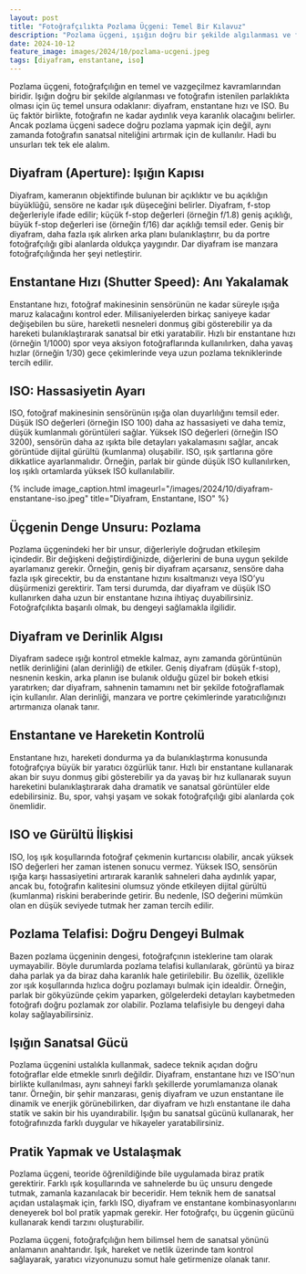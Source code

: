 ```yaml
---
layout: post
title: "Fotoğrafçılıkta Pozlama Üçgeni: Temel Bir Kılavuz"
description: "Pozlama üçgeni, ışığın doğru bir şekilde algılanması ve fotoğrafın istenilen parlaklıkta olması için üç temel unsura odaklanır: diyafram, enstantane hızı ve ISO."
date: 2024-10-12
feature_image: images/2024/10/pozlama-ucgeni.jpeg
tags: [diyafram, enstantane, iso]
---
```


Pozlama üçgeni, fotoğrafçılığın en temel ve vazgeçilmez kavramlarından biridir. Işığın doğru bir şekilde algılanması ve fotoğrafın istenilen parlaklıkta olması için üç temel unsura odaklanır: diyafram, enstantane hızı ve ISO. Bu üç faktör birlikte, fotoğrafın ne kadar aydınlık veya karanlık olacağını belirler. Ancak pozlama üçgeni sadece doğru pozlama yapmak için değil, aynı zamanda fotoğrafın sanatsal niteliğini artırmak için de kullanılır. Hadi bu unsurları tek tek ele alalım.

<!--more-->

## Diyafram (Aperture): Işığın Kapısı

Diyafram, kameranın objektifinde bulunan bir açıklıktır ve bu açıklığın büyüklüğü, sensöre ne kadar ışık düşeceğini belirler. Diyafram, f-stop değerleriyle ifade edilir; küçük f-stop değerleri (örneğin f/1.8) geniş açıklığı, büyük f-stop değerleri ise (örneğin f/16) dar açıklığı temsil eder. Geniş bir diyafram, daha fazla ışık alırken arka planı bulanıklaştırır, bu da portre fotoğrafçılığı gibi alanlarda oldukça yaygındır. Dar diyafram ise manzara fotoğrafçılığında her şeyi netleştirir.

## Enstantane Hızı (Shutter Speed): Anı Yakalamak

Enstantane hızı, fotoğraf makinesinin sensörünün ne kadar süreyle ışığa maruz kalacağını kontrol eder. Milisaniyelerden birkaç saniyeye kadar değişebilen bu süre, hareketli nesneleri donmuş gibi gösterebilir ya da hareketi bulanıklaştırarak sanatsal bir etki yaratabilir. Hızlı bir enstantane hızı (örneğin 1/1000) spor veya aksiyon fotoğraflarında kullanılırken, daha yavaş hızlar (örneğin 1/30) gece çekimlerinde veya uzun pozlama tekniklerinde tercih edilir.

## ISO: Hassasiyetin Ayarı

ISO, fotoğraf makinesinin sensörünün ışığa olan duyarlılığını temsil eder. Düşük ISO değerleri (örneğin ISO 100) daha az hassasiyeti ve daha temiz, düşük kumlanmalı görüntüleri sağlar. Yüksek ISO değerleri (örneğin ISO 3200), sensörün daha az ışıkta bile detayları yakalamasını sağlar, ancak görüntüde dijital gürültü (kumlanma) oluşabilir. ISO, ışık şartlarına göre dikkatlice ayarlanmalıdır. Örneğin, parlak bir günde düşük ISO kullanılırken, loş ışıklı ortamlarda yüksek ISO kullanılabilir.

{% include image_caption.html imageurl="/images/2024/10/diyafram-enstantane-iso.jpeg" title="Diyafram, Enstantane, ISO" %}

## Üçgenin Denge Unsuru: Pozlama

Pozlama üçgenindeki her bir unsur, diğerleriyle doğrudan etkileşim içindedir. Bir değişkeni değiştirdiğinizde, diğerlerini de buna uygun şekilde ayarlamanız gerekir. Örneğin, geniş bir diyafram açarsanız, sensöre daha fazla ışık girecektir, bu da enstantane hızını kısaltmanızı veya ISO’yu düşürmenizi gerektirir. Tam tersi durumda, dar diyafram ve düşük ISO kullanırken daha uzun bir enstantane hızına ihtiyaç duyabilirsiniz. Fotoğrafçılıkta başarılı olmak, bu dengeyi sağlamakla ilgilidir.

## Diyafram ve Derinlik Algısı

Diyafram sadece ışığı kontrol etmekle kalmaz, aynı zamanda görüntünün netlik derinliğini (alan derinliği) de etkiler. Geniş diyafram (düşük f-stop), nesnenin keskin, arka planın ise bulanık olduğu güzel bir bokeh etkisi yaratırken; dar diyafram, sahnenin tamamını net bir şekilde fotoğraflamak için kullanılır. Alan derinliği, manzara ve portre çekimlerinde yaratıcılığınızı artırmanıza olanak tanır.

## Enstantane ve Hareketin Kontrolü

Enstantane hızı, hareketi dondurma ya da bulanıklaştırma konusunda fotoğrafçıya büyük bir yaratıcı özgürlük tanır. Hızlı bir enstantane kullanarak akan bir suyu donmuş gibi gösterebilir ya da yavaş bir hız kullanarak suyun hareketini bulanıklaştırarak daha dramatik ve sanatsal görüntüler elde edebilirsiniz. Bu, spor, vahşi yaşam ve sokak fotoğrafçılığı gibi alanlarda çok önemlidir.

## ISO ve Gürültü İlişkisi

ISO, loş ışık koşullarında fotoğraf çekmenin kurtarıcısı olabilir, ancak yüksek ISO değerleri her zaman istenen sonucu vermez. Yüksek ISO, sensörün ışığa karşı hassasiyetini artırarak karanlık sahneleri daha aydınlık yapar, ancak bu, fotoğrafın kalitesini olumsuz yönde etkileyen dijital gürültü (kumlanma) riskini beraberinde getirir. Bu nedenle, ISO değerini mümkün olan en düşük seviyede tutmak her zaman tercih edilir.

## Pozlama Telafisi: Doğru Dengeyi Bulmak

Bazen pozlama üçgeninin dengesi, fotoğrafçının isteklerine tam olarak uymayabilir. Böyle durumlarda pozlama telafisi kullanılarak, görüntü ya biraz daha parlak ya da biraz daha karanlık hale getirilebilir. Bu özellik, özellikle zor ışık koşullarında hızlıca doğru pozlamayı bulmak için idealdir. Örneğin, parlak bir gökyüzünde çekim yaparken, gölgelerdeki detayları kaybetmeden fotoğrafı doğru pozlamak zor olabilir. Pozlama telafisiyle bu dengeyi daha kolay sağlayabilirsiniz.

## Işığın Sanatsal Gücü

Pozlama üçgenini ustalıkla kullanmak, sadece teknik açıdan doğru fotoğraflar elde etmekle sınırlı değildir. Diyafram, enstantane hızı ve ISO'nun birlikte kullanılması, aynı sahneyi farklı şekillerde yorumlamanıza olanak tanır. Örneğin, bir şehir manzarası, geniş diyafram ve uzun enstantane ile dinamik ve enerjik görünebilirken, dar diyafram ve hızlı enstantane ile daha statik ve sakin bir his uyandırabilir. Işığın bu sanatsal gücünü kullanarak, her fotoğrafınızda farklı duygular ve hikayeler yaratabilirsiniz.

## Pratik Yapmak ve Ustalaşmak

Pozlama üçgeni, teoride öğrenildiğinde bile uygulamada biraz pratik gerektirir. Farklı ışık koşullarında ve sahnelerde bu üç unsuru dengede tutmak, zamanla kazanılacak bir beceridir. Hem teknik hem de sanatsal açıdan ustalaşmak için, farklı ISO, diyafram ve enstantane kombinasyonlarını deneyerek bol bol pratik yapmak gerekir. Her fotoğrafçı, bu üçgenin gücünü kullanarak kendi tarzını oluşturabilir.

Pozlama üçgeni, fotoğrafçılığın hem bilimsel hem de sanatsal yönünü anlamanın anahtarıdır. Işık, hareket ve netlik üzerinde tam kontrol sağlayarak, yaratıcı vizyonunuzu somut hale getirmenize olanak tanır.